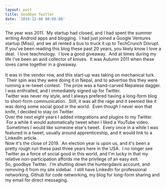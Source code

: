 ```yaml
---
layout: post
title: Goodbye Twitter
date: '2019-12-08 08:08:08'
---
```


The year was 2011.  My startup had closed, and I had spent the summer writing Android apps and blogging.  I had just joined a Google Ventures startup (Miso), and we all rented a bus to truck it up to TechCrunch Disrupt. 
<br>
If you've been reading this blog these past 20 years, you likely know I love a deal.  I love teachnology.  I love a good giveaway.  And at times during my life I've been an avid collector of knives.  It was Autumn 2011 when these loves came together in a giveaway.
<br>
<br>
It was in the vendor row, and this start-up was taking on mechanical turk.  Their spin was they were doing it in Nepal, and to advertise this they were running a re-tweet contest.  The prize was a hand-carved Nepalese dagger. I was enthralled, and I immediately signed up for Twitter.
<br>
Twitter was never my style, and I always prefered having a long-form blog to short-form communication.  Still, it was all the rage and it seemed like it was doing some social good in the world.  Even though I never won that knife, I decided to stay on Twitter.
<br>
Over the next eight years I added integrations and plugins to my Twitter.  For a while it would automatically tweet when I liked a YouTube video.  Sometimes I would like someone else's tweet.  Every once in a while I was featured in a tweet, usually around apprenticeship, and it would link to a LinkedIn article.
<br>
Now it's the close of 2019.  An election year is upon us, and it's been a pretty rough run these past three years here in the USA.  I no longer see Twitter as a force of social good in this world, and I'm lucky in that my relative non-participation affords me the privilege of an easy exit.
<br>
So, goodbye Twitter.  I'm shutting down the huntergdavis account, and removing it from my site sidebar.  I still have LinkedIn for professional networking, Github for code networking, my blog for long-form sharing and my email for direct messaging.  
